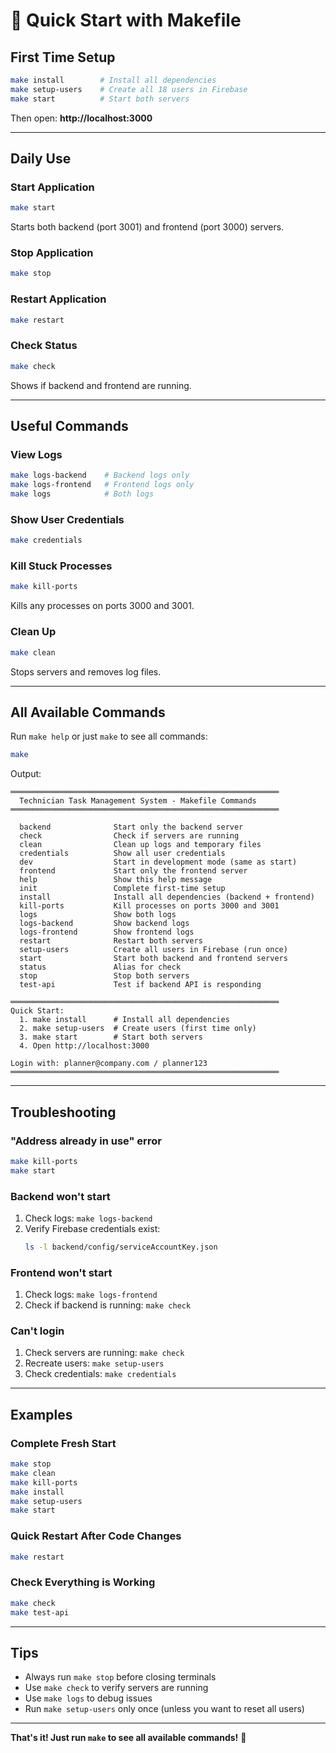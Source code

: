 # 🚀 Quick Start with Makefile

## First Time Setup

```bash
make install        # Install all dependencies
make setup-users    # Create all 18 users in Firebase
make start          # Start both servers
```

Then open: **http://localhost:3000**

---

## Daily Use

### Start Application
```bash
make start
```
Starts both backend (port 3001) and frontend (port 3000) servers.

### Stop Application
```bash
make stop
```

### Restart Application
```bash
make restart
```

### Check Status
```bash
make check
```
Shows if backend and frontend are running.

---

## Useful Commands

### View Logs
```bash
make logs-backend    # Backend logs only
make logs-frontend   # Frontend logs only
make logs            # Both logs
```

### Show User Credentials
```bash
make credentials
```

### Kill Stuck Processes
```bash
make kill-ports
```
Kills any processes on ports 3000 and 3001.

### Clean Up
```bash
make clean
```
Stops servers and removes log files.

---

## All Available Commands

Run `make help` or just `make` to see all commands:

```bash
make
```

Output:
```
════════════════════════════════════════════════════════════
  Technician Task Management System - Makefile Commands
════════════════════════════════════════════════════════════

  backend              Start only the backend server
  check                Check if servers are running
  clean                Clean up logs and temporary files
  credentials          Show all user credentials
  dev                  Start in development mode (same as start)
  frontend             Start only the frontend server
  help                 Show this help message
  init                 Complete first-time setup
  install              Install all dependencies (backend + frontend)
  kill-ports           Kill processes on ports 3000 and 3001
  logs                 Show both logs
  logs-backend         Show backend logs
  logs-frontend        Show frontend logs
  restart              Restart both servers
  setup-users          Create all users in Firebase (run once)
  start                Start both backend and frontend servers
  status               Alias for check
  stop                 Stop both servers
  test-api             Test if backend API is responding

════════════════════════════════════════════════════════════
Quick Start:
  1. make install      # Install all dependencies
  2. make setup-users  # Create users (first time only)
  3. make start        # Start both servers
  4. Open http://localhost:3000

Login with: planner@company.com / planner123
════════════════════════════════════════════════════════════
```

---

## Troubleshooting

### "Address already in use" error
```bash
make kill-ports
make start
```

### Backend won't start
1. Check logs: `make logs-backend`
2. Verify Firebase credentials exist:
   ```bash
   ls -l backend/config/serviceAccountKey.json
   ```

### Frontend won't start
1. Check logs: `make logs-frontend`
2. Check if backend is running: `make check`

### Can't login
1. Check servers are running: `make check`
2. Recreate users: `make setup-users`
3. Check credentials: `make credentials`

---

## Examples

### Complete Fresh Start
```bash
make stop
make clean
make kill-ports
make install
make setup-users
make start
```

### Quick Restart After Code Changes
```bash
make restart
```

### Check Everything is Working
```bash
make check
make test-api
```

---

## Tips

- Always run `make stop` before closing terminals
- Use `make check` to verify servers are running
- Use `make logs` to debug issues
- Run `make setup-users` only once (unless you want to reset all users)

---

**That's it! Just run `make` to see all available commands!** 🎉
